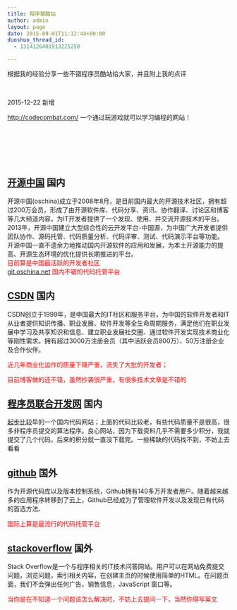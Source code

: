 ```yaml
---
title: 程序猿酷站
author: admin
layout: page
date: 2015-09-01T11:12:44+00:00
duoshuo_thread_id:
  - 1314126401913225250

---
```

根据我的经验分享一些不错程序员酷站给大家，并且附上我的点评

&nbsp;

2015-12-22 新增

<a href="http://codecombat.com/" target="_blank">http://codecombat.com/</a> 一个通过玩游戏就可以学习编程的网站！

&nbsp;

&nbsp;

&nbsp;

## <a href="http://www.oschina.net" target="_blank">开源中国</a> 国内

<div class="para">
  开源中国(oschina)成立于2008年8月，是目前国内最大的开源技术社区，拥有超过200万会员，形成了由开源软件库、代码分享、资讯、协作翻译、讨论区和博客等几大频道内容，为IT开发者提供了一个发现、使用、并交流开源技术的平台。2013年，开源中国建立大型综合性的云开发平台-中国源，为中国广大开发者提供团队协作、源码托管、代码质量分析、代码评审、测试、代码演示平台等功能。
</div>

<div class="para">
  开源中国一直不遗余力地推动国内开源软件的应用和发展，为本土开源能力的提高、开源生态环境的优化提供长期推进的平台。
</div>

<div class="para">
  <span style="color: #ff0000;">目前算是中国最活跃的开发者社区</span>
</div>

<div class="para">
  <span style="color: #ff0000;"><a href="http://git.oschina.net" target="_blank">git.oschina.net</a> 国内不错的代码托管平台</span>
</div>

## <a href="http://www.csdn.net" target="_blank">CSDN</a> 国内

CSDN创立于1999年，是中国最大的IT社区和服务平台，为中国的软件开发者和IT从业者提供知识传播、职业发展、软件开发等全生命周期服务，满足他们在职业发展中学习及共享知识和信息、建立职业发展社交圈、通过软件开发实现技术商业化等刚性需求。拥有超过3000万注册会员（其中活跃会员800万）、50万注册企业及合作伙伴。

<span style="color: #ff0000;">近几年商业化运作的质量下降严重，流失了大批的开发者；</span>

<span style="color: #ff0000;">目前博客做的还不错，虽然抄袭很严重，有很多技术文章是不错的</span>

## <a href="http://www.pudn.com" target="_blank">程序员联合开发网</a> 国内

<a href="http://pudn.com/" target="_blank" rel="nofollow">起步比较</a>早的一个国内代码网站；上面的代码比较老，有些代码质量不是很高，很多非程序员提交的算法程序。良心网站，因为下载资料几乎不需要多少积分，我就提交了几个代码，后来的积分就一直没下载完。一些稀缺的代码找不到，不妨上去看看

## <a href="http://github.com" target="_blank">github</a> 国外

作为开源代码库以及版本控制系统，Github拥有140多万开发者用户。随着越来越多的应用程序转移到了云上，Github已经成为了管理软件开发以及发现已有代码的首选方法<span style="font-size: 12px; line-height: 0px;">。</span>

<span style="color: #ff0000;">国际上算是最流行的代码托管平台</span>

## <a href="http://stackoverflow.com" target="_blank">stackoverflow</a> 国外

Stack Overflow是一个与程序相关的IT技术问答网站。用户可以在网站免费提交问题，浏览问题，索引相关内容，在创建主页的时候使用简单的HTML。在问题页面，我们不会弹出任何广告，销售信息，JavaScript 窗口等。

<span style="color: #ff0000;">当你是在不知道一个问题该怎么解决时，不妨上去提问一下，当然你得写英文</span>

&nbsp;

&nbsp;

&nbsp;